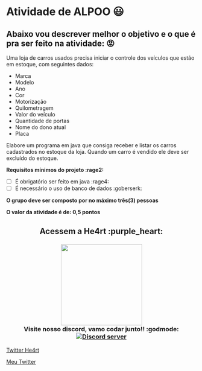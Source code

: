 # Atividade de ALPOO :smiley:

## Abaixo vou descrever melhor o objetivo e o que é pra ser feito na atividade: :rage:

Uma loja de carros usados precisa iniciar o controle dos veículos que estão em estoque, com seguintes dados:

- Marca
- Modelo
- Ano
- Cor
- Motorização
- Quilometragem
- Valor do veículo
- Quantidade de portas
- Nome do dono atual
- Placa

Elabore um programa em java que consiga receber e listar os carros cadastrados no estoque da loja. Quando um carro é vendido ele deve ser excluído do estoque.

**Requisitos mínimos do projeto :rage2:**

- [ ] É obrigatório ser feito em java :rage4:
- [ ] É necessário o uso de banco de dados :goberserk:
 
**O grupo deve ser composto por no máximo três(3) pessoas**

**O valor da atividade é de: 0,5 pontos**

<h2 align="center">
  Acessem a He4rt :purple_heart:
</h2>

<h3 align="center">
  <img src="https://heartdevs.com/wp-content/uploads/2018/12/logo.png" width="215"><br>
    Visite nosso discord, vamo codar junto!! :godmode:
	<a href="https://discord.io/He4rt" target="_blank">
	<img src="https://discordapp.com/api/guilds/452926217558163456/embed.png" alt="Discord server"/></a><br>
</h3>

[Twitter He4rt](https://twitter.com/He4rtDevs)

[Meu Twitter](https://twitter.com/m7AeiHe4rt)
